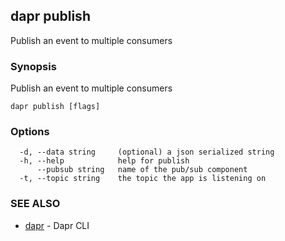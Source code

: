 ## dapr publish

Publish an event to multiple consumers

### Synopsis

Publish an event to multiple consumers

```
dapr publish [flags]
```

### Options

```
  -d, --data string     (optional) a json serialized string
  -h, --help            help for publish
      --pubsub string   name of the pub/sub component
  -t, --topic string    the topic the app is listening on
```

### SEE ALSO

* [dapr](dapr.md)	 - Dapr CLI

